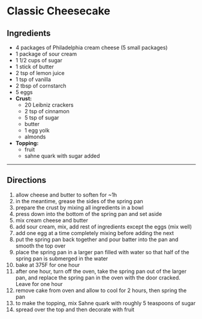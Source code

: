 Classic Cheesecake
===================

## Ingredients

- 4 packages of Philadelphia cream cheese  (5 small packages)
- 1 package of sour cream
- 1 1/2 cups of sugar
- 1 stick of butter
- 2 tsp of lemon juice
- 1 tsp of vanilla
- 2 tbsp of cornstarch
- 5 eggs
- **Crust:**
  - 20 Leibniz crackers
  - 2 tsp of cinnamon
  - 5 tsp of sugar
  - butter
  - 1 egg yolk
  - almonds
- **Topping:**
  - fruit
  - sahne quark with sugar added

---

## Directions

1. allow cheese and butter to soften for ~1h
1. in the meantime, grease the sides of the spring pan
1. prepare the crust by mixing all ingredients in a bowl
1. press down into the bottom of the spring pan and set aside
1. mix cream cheese and butter
1. add sour cream, mix, add rest of ingredients except the eggs (mix well)
1. add one egg at a time completely mixing before adding the next
1. put the spring pan back together and pour batter into the pan and smooth the
   top over
1. place the spring pan in a larger pan filled with water so that half of the
   spring pan is submerged in the water
1. bake at 375F for one hour
1. after one hour, turn off the oven, take the spring pan out of the larger
   pan, and replace the spring pan in the oven with the door cracked. Leave for
   one hour
1. remove cake from oven and allow to cool for 2 hours, then spring the pan
1. to make the topping, mix Sahne quark with roughly 5 teaspoons of sugar
1. spread over the top and then decorate with fruit


